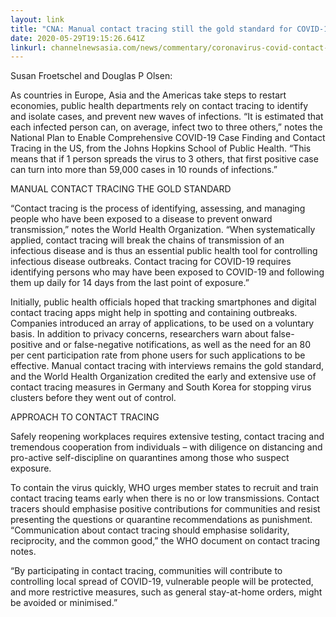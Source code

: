 ```yaml
---
layout: link
title: "CNA: Manual contact tracing still the gold standard for COVID-19 response"
date: 2020-05-29T19:15:26.641Z
linkurl: channelnewsasia.com/news/commentary/coronavirus-covid-contact-tracing-app-who-new-zealand-us-infect-12782748
---
```

Susan Froetschel and Douglas P Olsen:

As countries in Europe, Asia and the Americas take steps to restart economies, public health departments rely on contact tracing to identify and isolate cases, and prevent new waves of infections. “It is estimated that each infected person can, on average, infect two to three others,” notes the National Plan to Enable Comprehensive COVID-19 Case Finding and Contact Tracing in the US, from the Johns Hopkins School of Public Health. “This means that if 1 person spreads the virus to 3 others, that first positive case can turn into more than 59,000 cases in 10 rounds of infections.”

MANUAL CONTACT TRACING THE GOLD STANDARD
“Contact tracing is the process of identifying, assessing, and managing people who have been exposed to a disease to prevent onward transmission,” notes the World Health Organization. “When systematically applied, contact tracing will break the chains of transmission of an infectious disease and is thus an essential public health tool for controlling infectious disease outbreaks. Contact tracing for COVID-19 requires identifying persons who may have been exposed to COVID-19 and following them up daily for 14 days from the last point of exposure.”

Initially, public health officials hoped that tracking smartphones and digital contact tracing apps might help in spotting and containing outbreaks. Companies introduced an array of applications, to be used on a voluntary basis. In addition to privacy concerns, researchers warn about false-positive and or false-negative notifications, as well as the need for an 80 per cent participation rate from phone users for such applications to be effective. Manual contact tracing with interviews remains the gold standard, and the World Health Organization credited the early and extensive use of contact tracing measures in Germany and South Korea for stopping virus clusters before they went out of control. 

APPROACH TO CONTACT TRACING
Safely reopening workplaces requires extensive testing, contact tracing and tremendous cooperation from individuals – with diligence on distancing and pro-active self-discipline on quarantines among those who suspect exposure.

To contain the virus quickly, WHO urges member states to recruit and train contact tracing teams early when there is no or low transmissions. Contact tracers should emphasise positive contributions for communities and resist presenting the questions or quarantine recommendations as punishment. “Communication about contact tracing should emphasise solidarity, reciprocity, and the common good,” the WHO document on contact tracing notes. 
“By participating in contact tracing, communities will contribute to controlling local spread of COVID-19, vulnerable people will be protected, and more restrictive measures, such as general stay-at-home orders, might be avoided or minimised.”